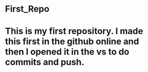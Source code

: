 # First_Repo
# This is my first repository. I made this first in the github online and then I opened it in the vs to do commits and push. 
